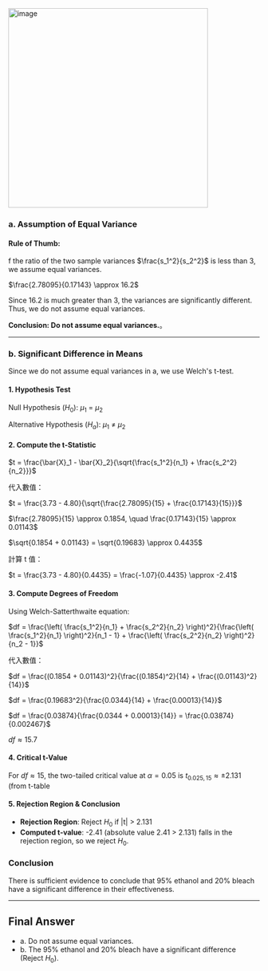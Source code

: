 <img width="400" alt="image" src="https://github.com/user-attachments/assets/f909a58b-57f0-4c06-929e-d1b1e758aa81" />  

### **a. Assumption of Equal Variance**

#### **Rule of Thumb:**  
f the ratio of the two sample variances $\frac{s_1^2}{s_2^2}$ is less than 3, we assume equal variances.

$\frac{2.78095}{0.17143} \approx 16.2$


Since 16.2 is much greater than 3, the variances are significantly different. Thus, we do not assume equal variances.

**Conclusion: Do not assume equal variances.**。

---

### **b.  Significant Difference in Means**
Since we do not assume equal variances in a, we use Welch's t-test.

#### **1. Hypothesis Test**

Null Hypothesis ($H_0$): $μ_1$ = $μ_2$     

Alternative Hypothesis ($H_a$): $μ_1$ ≠ $μ_2$


#### **2.  Compute the t-Statistic**

$t = \frac{\bar{X}_1 - \bar{X}_2}{\sqrt{\frac{s_1^2}{n_1} + \frac{s_2^2}{n_2}}}$


代入數值：

$t = \frac{3.73 - 4.80}{\sqrt{\frac{2.78095}{15} + \frac{0.17143}{15}}}$

$\frac{2.78095}{15} \approx 0.1854, \quad \frac{0.17143}{15} \approx 0.01143$

$\sqrt{0.1854 + 0.01143} = \sqrt{0.19683} \approx 0.4435$

計算 t 值：

$t = \frac{3.73 - 4.80}{0.4435} = \frac{-1.07}{0.4435} \approx -2.41$

#### **3. Compute Degrees of Freedom**
Using Welch-Satterthwaite equation:

$df = \frac{\left( \frac{s_1^2}{n_1} + \frac{s_2^2}{n_2} \right)^2}{\frac{\left( \frac{s_1^2}{n_1} \right)^2}{n_1 - 1} + \frac{\left( \frac{s_2^2}{n_2} \right)^2}{n_2 - 1}}$

代入數值：

$df = \frac{(0.1854 + 0.01143)^2}{\frac{(0.1854)^2}{14} + \frac{(0.01143)^2}{14}}$

$df = \frac{0.19683^2}{\frac{0.0344}{14} + \frac{0.00013}{14}}$

$df = \frac{0.03874}{\frac{0.0344 + 0.00013}{14}} = \frac{0.03874}{0.002467}$

$df \approx 15.7$

#### **4.  Critical t-Value**
For $df \approx 15$, the two-tailed critical value at $\alpha = 0.05$ is $t_{0.025,15} \approx \pm 2.131$ (from t-table

#### **5. Rejection Region & Conclusion**
- **Rejection Region**: Reject $H_0$ if \|t| > 2.131
- **Computed t-value**: \-2.41 (absolute value 2.41 > 2.131) falls in the rejection region, so we reject $H_0$.

### **Conclusion**
There is sufficient evidence to conclude that 95% ethanol and 20% bleach have a significant difference in their effectiveness.



---

## **Final Answer**
- a. Do not assume equal variances.  
- b. The 95% ethanol and 20% bleach have a significant difference (Reject $H_0$).
